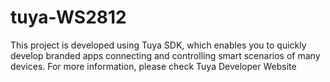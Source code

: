 # tuya-WS2812
This project is developed using Tuya SDK, which enables you to quickly develop branded apps connecting and controlling smart scenarios of many devices. For more information, please check Tuya Developer Website
